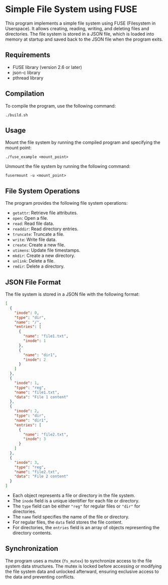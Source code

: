# Simple File System using FUSE

This program implements a simple file system using FUSE (Filesystem in Userspace). It allows creating, reading, writing, and deleting files and directories. The file system is stored in a JSON file, which is loaded into memory at startup and saved back to the JSON file when the program exits.

## Requirements

- FUSE library (version 2.6 or later)
- json-c library
- pthread library

## Compilation

To compile the program, use the following command:

```
./build.sh
```

## Usage

Mount the file system by running the compiled program and specifying the mount point:

```
./fuse_example <mount_point>
```

Unmount the file system by running the following command:

```
fusermount -u <mount_point>
```

## File System Operations

The program provides the following file system operations:

- `getattr`: Retrieve file attributes.
- `open`: Open a file.
- `read`: Read file data.
- `readdir`: Read directory entries.
- `truncate`: Truncate a file.
- `write`: Write file data.
- `create`: Create a new file.
- `utimens`: Update file timestamps.
- `mkdir`: Create a new directory.
- `unlink`: Delete a file.
- `rmdir`: Delete a directory.

## JSON File Format

The file system is stored in a JSON file with the following format:

```json
[
  {
    "inode": 0,
    "type": "dir",
    "name": "/",
    "entries": [
      {
        "name": "file1.txt",
        "inode": 1
      },
      {
        "name": "dir1",
        "inode": 2
      }
    ]
  },
  {
    "inode": 1,
    "type": "reg",
    "name": "file1.txt",
    "data": "File 1 content"
  },
  {
    "inode": 2,
    "type": "dir",
    "name": "dir1",
    "entries": [
      {
        "name": "file2.txt",
        "inode": 3
      }
    ]
  },
  {
    "inode": 3,
    "type": "reg",
    "name": "file2.txt",
    "data": "File 2 content"
  }
]
```

- Each object represents a file or directory in the file system.
- The `inode` field is a unique identifier for each file or directory.
- The `type` field can be either `"reg"` for regular files or `"dir"` for directories.
- The `name` field specifies the name of the file or directory.
- For regular files, the `data` field stores the file content.
- For directories, the `entries` field is an array of objects representing the directory contents.

## Synchronization

The program uses a mutex (`fs_mutex`) to synchronize access to the file system data structures. The mutex is locked before accessing or modifying the file system data and unlocked afterward, ensuring exclusive access to the data and preventing conflicts.

